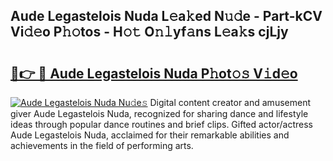 ## Aude Legastelois Nuda L𝚎a𝚔ed N𝚞𝚍e - Part-kCV Vi𝚍𝚎o P𝚑𝚘tos - H𝚘𝚝 O𝚗𝚕yf𝚊ns L𝚎a𝚔s cjLjy

# <h2><a href="http://kf2ro4.oniu.top/?m=Aude+Legastelois+Nuda">🔗👉 🔴 Aude Legastelois Nuda P𝚑ot𝚘𝚜 V𝚒d𝚎o</a></h2>

[![Aude Legastelois Nuda Nu𝚍e𝚜](https://i.imgur.com/0qMVB7G.gif)](http://kf2ro4.oniu.top/?m=Aude+Legastelois+Nuda)
Digital content creator and amusement giver Aude Legastelois Nuda, recognized for sharing dance and lifestyle ideas through popular dance routines and brief clips. Gifted actor/actress Aude Legastelois Nuda, acclaimed for their remarkable abilities and achievements in the field of performing arts.  
